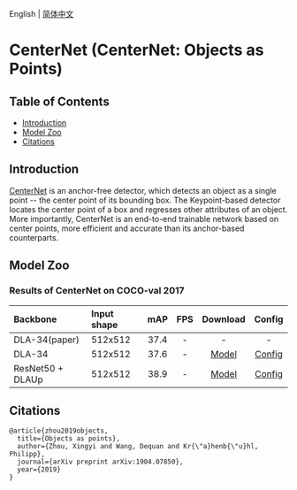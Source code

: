 English | [简体中文](README_cn.md)

# CenterNet (CenterNet: Objects as Points)

## Table of Contents
- [Introduction](#Introduction)
- [Model Zoo](#Model_Zoo)
- [Citations](#Citations)

## Introduction

[CenterNet](http://arxiv.org/abs/1904.07850) is an anchor-free detector, which detects an object as a single point -- the center point of its bounding box.  The Keypoint-based detector locates the center point of a box and regresses other attributes of an object. More importantly, CenterNet is an end-to-end trainable network based on center points, more efficient and accurate than its anchor-based counterparts.

## Model Zoo

### Results of CenterNet on COCO-val 2017

| Backbone       | Input shape | mAP   |    FPS    | Download | Config |
| :--------------| :------- |  :----: | :------: | :----: |:-----: |
| DLA-34(paper)  | 512x512 |  37.4  |     -   |    -   |   -    |
| DLA-34         | 512x512 |  37.6  |     -   | [Model](https://bj.bcebos.com/v1/paddledet/models/centernet_dla34_140e_coco.pdparams) | [Config](https://github.com/PaddlePaddle/PaddleDetection/tree/release/2.3/configs/centernet/centernet_dla34_140e_coco.yml) |
| ResNet50 + DLAUp  | 512x512 |  38.9  |     -   | [Model](https://bj.bcebos.com/v1/paddledet/models/centernet_r50_140e_coco.pdparams) | [Config](https://github.com/PaddlePaddle/PaddleDetection/tree/release/2.3/configs/centernet/centernet_r50_140e_coco.yml) |

## Citations
```
@article{zhou2019objects,
  title={Objects as points},
  author={Zhou, Xingyi and Wang, Dequan and Kr{\"a}henb{\"u}hl, Philipp},
  journal={arXiv preprint arXiv:1904.07850},
  year={2019}
}
```
